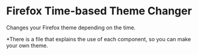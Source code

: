 # Firefox Time-based Theme Changer
Changes your Firefox theme depending on the time.

*There is a file that explains the use of each component, so you can make your own theme.
